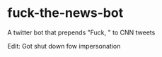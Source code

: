 # fuck-the-news-bot
A twitter bot that prepends "Fuck, " to CNN tweets

Edit: Got shut down fow impersonation
